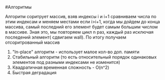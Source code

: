 #Алгоритмы 

Алгоритм соритрует массив, взяв индексы i и i+1 сравниваем числа по этим индексам и меняем местами если i>i+1, когда мы дойдем до конца массива, самый последний его элемент будет самым большим числом в массиве. Зная это, мы повторяем цикл n раз, каждый раз исключая последений элемент( сдвигаем wall). По итогу получаем отсоритрованный массив

1. "In-place" алгоритм - использует малое кол-во доп. памяти
2. Стабильный алгоритм (то есть относительный порядок одинаковых элементов под разными индексами не изменится)
3. Квадратичная временная сложность - O(n^2)
4. Быстрая деградация